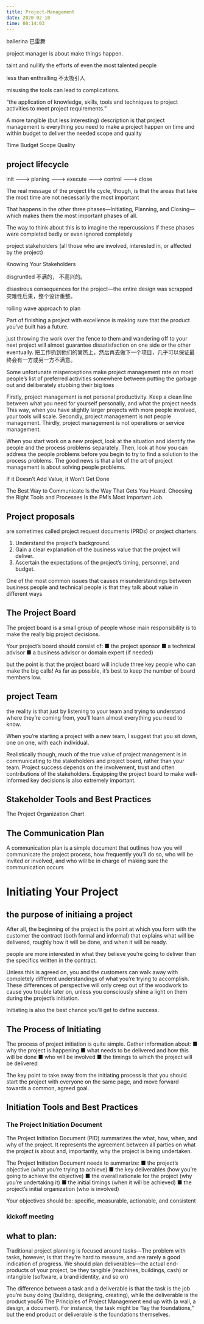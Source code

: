 ```yaml
---
title: Project-Management
date: 2020-02-10 
time: 00:14:03
---
```



ballerina  巴雷舞

project manager is about make things happen.

taint and nullify the efforts of even the most talented people

less than enthralling 不太吸引人

misusing the tools can lead to complications.

“the application of knowledge, skills, tools and techniques to project activities to meet project requirements.”

A more tangible (but less interesting) description is that project management is
everything you need to make a project happen on time and within budget to deliver
the needed scope and quality

Time Budget Scope Quality 

## project lifecycle 
init ---> planing ---> execute ---> control ---> close 

The real message of the project life cycle, though,
is that the areas that take the most time are not necessarily the most important

That happens in the other three phases—Initiating, Planning, and Closing—which makes them the most important phases of all.

The way to think about this is to imagine the repercussions if these phases were completed badly or even ignored completely

project stakeholders (all those who are involved, interested in, or
affected by the project) 

Knowing Your Stakeholders

disgruntled 不满的， 不高兴的。

disastrous consequences for the project—the entire design was scrapped
灾难性后果，整个设计重整。

rolling wave approach to plan 

Part of finishing a project with excellence is making sure that the product you’ve built has a future.

just throwing the work over the fence to them and wandering off to your next project will almost guarantee dissatisfaction on one side or the other  eventually.
把工作扔到他们的篱笆上，然后再去做下一个项目，几乎可以保证最终会有一方或另一方不满意。 

Some unfortunate misperceptions make project management rate on most people’s list of preferred activities somewhere between putting the garbage out and deliberately stubbing their big toes

Firstly, project management is not personal productivity.
    Keep a clean line between what you need for yourself personally, and what the project needs. This way, when you have slightly larger projects with more people involved, your tools will scale.
Secondly, project management is not people management. 
Thirdly, project management is not operations or service management.

When you start work on a new project, look at the situation and identify the people
and the process problems separately. Then, look at how you can address the people
problems before you begin to try to find a solution to the process problems. The
good news is that a lot of the art of project management is about solving people
problems. 

If it Doesn’t Add Value, it Won’t Get Done

The Best Way to Communicate Is the Way That Gets You Heard.
Choosing the Right Tools and Processes Is the PM’s Most Important Job.

## Project proposals 
are sometimes called project request documents (PRDs) or project charters.
1. Understand the project’s background.
2. Gain a clear explanation of the business value that the project will deliver.
3. Ascertain the expectations of the project’s timing, personnel, and budget.

One of the most common issues that causes misunderstandings between business
people and technical people is that they talk about value in different ways

## The Project Board
The project board is a small group of people whose main responsibility is to make
the really big project decisions.

Your project’s board should consist of:
■ the project sponsor
■ a technical advisor
■ a business advisor or domain expert (if needed)

but the point is that the project board will include three key people who can make the big calls!
As far as possible, it’s best to keep the number of board members low. 

## project Team
the reality is that just by listening to your team and trying to understand
where they’re coming from, you’ll learn almost everything you need to know.

When you’re starting a project with a new team, I suggest that you sit down, one on
one, with each individual.

Realistically though, much of the true value of project management is in communicating to the stakeholders and project board, rather than your team. Project success
depends on the involvement, trust and often contributions of the stakeholders.
Equipping the project board to make well-informed key decisions is also extremely
important.

## Stakeholder Tools and Best Practices
The Project Organization Chart

## The Communication Plan
A communication plan is a simple document that outlines how you will communicate the project process, how frequently you’ll do so, who will be invited or involved,
and who will be in charge of making sure the communication occurs

# Initiating Your Project

## the purpose of initiaing a project
After all, the beginning of the project is the point at
which you form with the customer the contract (both formal and informal) that explains what will be delivered, roughly how it will be done, and when it will be ready.

people are more interested in what they believe you’re going to deliver than the specifics written in the contract. 

Unless this is agreed on, you and the customers can walk away with completely
different understandings of what you’re trying to accomplish. These differences
of perspective will only creep out of the woodwork to cause you trouble later on,
unless you consciously shine a light on them during the project’s initiation.

Initiating is also the best chance you’ll get to define success.

## The Process of Initiating
The process of project initiation is quite simple. Gather information about:
■ why the project is happening
■ what needs to be delivered and how this will be done
■ who will be involved
■ the timings to which the project will be delivered

The key point to take away from the initiating process is that you should start the project with everyone on the same page, and move forward towards a common, agreed goal.

## Initiation Tools and Best Practices
### The Project Initiation Document
The Project Initiation Document (PID) summarizes the what, how, when, and why
of the project. It represents the agreement between all parties on what the project
is about and, importantly, why the project is being undertaken. 

The Project Initiation Document needs to summarize:
■ the project’s objective (what you’re trying to achieve)
■ the key deliverables (how you’re going to achieve the objective)
■ the overall rationale for the project (why you’re undertaking it)
■ the initial timings (when it will be achieved)
■ the project’s initial organization (who is involved)

Your objectives should be: specific, measurable, actionable, and consistent

### kickoff meeting


## what to plan: 

Traditional project planning is focused around tasks—The problem with tasks, however, is that they’re hard to measure, and are rarely a good indication of progress. 
We should plan deliverables—the actual end-products of your project, be they
tangible (machines, buildings, cash) or intangible (software, a brand identity, and
so on)

The difference between a task and a deliverable is that the task is the job you’re
busy doing (building, designing, creating), while the deliverable is the product you56 The Principles of Project Management end up with (a wall, a design, a document). For instance, the task might be “lay the foundations,” but the end product or deliverable is the foundations themselves.

